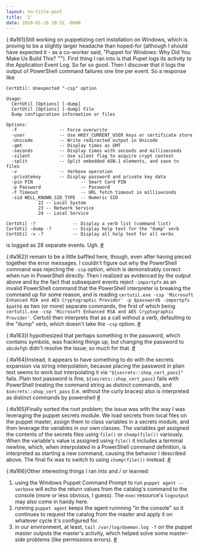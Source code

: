 ```yaml
---
layout: no-title-post
title: '1'
date: 2018-01-16 10:51 -0600
---
```

[](){:#a161}Still working on puppetizing cert installation on Windows, which is proving to be a slightly larger headache than hoped-for (although I should have expected it - as a co-worker said, "Puppet for Windows: Why Did You Make Us Build This? &trade;"). First thing I ran into is that Pupet logs its activity to the Application Event Log. So far so good. Then I discover that it logs the output of PowerShell command failures one line per event. So a response like 
```
CertUtil: Unexpected "-csp" option

Usage:
  CertUtil [Options] [-dump]
  CertUtil [Options] [-dump] File
  Dump configuration information or files

Options:
  -f                -- Force overwrite
  -user             -- Use HKEY_CURRENT_USER keys or certificate store
  -Unicode          -- Write redirected output in Unicode
  -gmt              -- Display times as GMT
  -seconds          -- Display times with seconds and milliseconds
  -silent           -- Use silent flag to acquire crypt context
  -split            -- Split embedded ASN.1 elements, and save to files
  -v                -- Verbose operation
  -privatekey       -- Display password and private key data
  -pin PIN                  -- Smart Card PIN
  -p Password               -- Password
  -t Timeout                -- URL fetch timeout in milliseconds
  -sid WELL_KNOWN_SID_TYPE  -- Numeric SID
            22 -- Local System
            23 -- Network Service
            24 -- Local Service

CertUtil -?              -- Display a verb list (command list)
CertUtil -dump -?        -- Display help text for the "dump" verb
CertUtil -v -?           -- Display all help text for all verbs
``` 
is logged as 28 separate events. Ugh. [#](#a161)

[](){:#a162}I remain to be a little baffled here, though, even after having pieced together the error messages. I couldn't figure out why the PowerShell command was rejecting the `-csp` option, which is demonstrably correct when run in PowerShell directly. Then I realized as evidenced by the output above and by the fact that subsequent events reject `-importpfx` as an invalid PowerShell command that the PowerShell interpreter is breaking the command up for some reason, and is reading `certutil.exe -csp 'Microsoft Enhanced RSA and AES Cryptographic Provider' -p $password$ -importpfx $path$` as two (or more) separate commands, the first of which being `certutil.exe -csp 'Microsoft Enhanced RSA and AES Cryptographic Provider'`. Certutil then interprets that as a call without a verb, defaulting to the "dump" verb, which doesn't take the `-csp` option. [#](#a162)

[](){:#a163}I hypothesized that perhaps something in the password, which contains symbols, was fracking things up, but changing the password to `abcdefgh` didn't resolve the issue; so much for that. [#](#a163)

[](){:#a164}Instead, it appears to have something to do with the secrets expansion via string interpolation, because placing the password in plain text seems to work but interpolating it via `"${secrets::shop_cert_pass}"` fails. Plain text password is fine, `${secrets::shop_cert_pass}` fails with PowerShell treating the command string as distinct commands, and `$secrets::shop_cert_pass` (i.e. without the curly braces) also is interpreted as distinct commands by powershell [#](#a164)

[](){:#a165}Finally sorted the root problem; the issue was with the way I was leveraging the puppet secrets module. We load secrets from local files on the puppet master, assign them to class variables in a secrets module, and then leverage the variables in our own classes. The variables get assigned the contents of the secrets files using `file()` or `chomp(file())` variously. When the variable's value is assigned using `file()` it includes a terminal newline, which, when interpolated in a PowerShell command definition, is interpreted as starting a new command, causing the behavior I described above. The final fix was to switch to using `chomp(file())` instead. [#](#a165)

[](){:#a166}Other interesting things I ran into and / or learned: 
1. using the Windows Puppet Command Prompt to run `puppet agent --verbose` will echo the return values from the catalog's command to the console (more or less obvious, I guess). The `exec` resource's `logoutput` may also come in handy here.
1. running `puppet agent` keeps the agent runnning "in the console" so it continues to request the catalog from the master and apply it on whatever cycle it's configured for.
1. in our environment, at least, `tail /var/log/daemon.log -f` on the puppet master outputs the master's activity, which helped solve some master-side problems (like permissions errors). [#](#a166)
